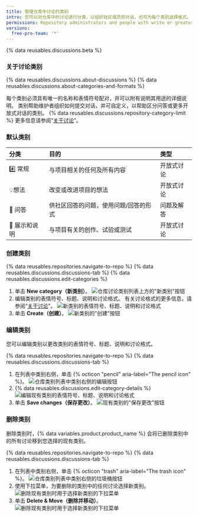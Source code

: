 ```yaml
---
title: 管理仓库中讨论的类别
intro: 您可以对仓库中的讨论进行分类，以组织社区成员的对话，也可为每个类别选择格式。
permissions: Repository administrators and people with write or greater access to a repository can enable discussions in the repository.
versions:
  free-pro-team: '*'
---
```


{% data reusables.discussions.beta %}

### 关于讨论类别

{% data reusables.discussions.about-discussions %} {% data reusables.discussions.about-categories-and-formats %}

每个类别必须具有唯一的名称和表情符号配对，并可以附有说明其用途的详细说明。 类别帮助维护者组织如何提交对话，并可自定义，以帮助区分问答或更多开放式对话的类别。 {% data reusables.discussions.repository-category-limit %} 更多信息请参阅“[关于讨论](/discussions/collaborating-with-your-community-using-discussions/about-discussions#about-categories-and-formats-for-discussions)”。

### 默认类别

| 分类      | 目的                  | 类型    |
|:------- |:------------------- |:----- |
| #️⃣ 常规  | 与项目相关的任何及所有内容       | 开放式讨论 |
| 💡想法     | 改变或改进项目的想法          | 开放式讨论 |
| 🙏 问答    | 供社区回答的问题，使用问题/回答的形式 | 问题及解答 |
| 🙌 展示和说明 | 与项目有关的创作、试验或测试      | 开放式讨论 |

### 创建类别

{% data reusables.repositories.navigate-to-repo %}
{% data reusables.discussions.discussions-tab %}
{% data reusables.discussions.edit-categories %}
1. 单击 **New category（新类别）**。 ![仓库讨论类别列表上方的"新类别"按钮](/assets/images/help/discussions/click-new-category-button.png)
1. 编辑类别的表情符号、标题、说明和讨论格式。 有关讨论格式的更多信息，请参阅“[关于讨论](/discussions/collaborating-with-your-community-using-discussions/about-discussions#about-categories-and-formats-for-discussions)”。 ![新类别的表情符号、标题、说明和讨论格式](/assets/images/help/discussions/edit-category-details.png)
1. 单击 **Create（创建）**。 ![新类别的"创建"按钮](/assets/images/help/discussions/new-category-click-create-button.png)

### 编辑类别

您可以编辑类别以更改类别的表情符号、标题、说明和讨论格式。

{% data reusables.repositories.navigate-to-repo %}
{% data reusables.discussions.discussions-tab %}
1. 在列表中类别右侧，单击 {% octicon "pencil" aria-label="The pencil icon" %}。 ![仓库类别列表中类别右侧的编辑按钮](/assets/images/help/discussions/click-edit-for-category.png)
1. {% data reusables.discussions.edit-category-details %}
![编辑现有类别的表情符号、标题、说明和讨论格式](/assets/images/help/discussions/edit-existing-category-details.png)
1. 单击 **Save changes（保存更改）**。 ![现有类别的"保存更改"按钮](/assets/images/help/discussions/existing-category-click-save-changes-button.png)

### 删除类别

删除类别时，{% data variables.product.product_name %} 会将已删除类别中的所有讨论移到您选择的现有类别。

{% data reusables.repositories.navigate-to-repo %}
{% data reusables.discussions.discussions-tab %}
1. 在列表中类别右侧，单击 {% octicon "trash" aria-label="The trash icon" %}。 ![仓库类别列表中类别右侧的垃圾桶按钮](/assets/images/help/discussions/click-delete-for-category.png)
1. 使用下拉菜单，为要删除的类别中的任何讨论选择新类别。 ![删除现有类别时用于选择新类别的下拉菜单](/assets/images/help/discussions/choose-new-category.png)
1. 单击 **Delete & Move（删除并移动）**。 ![删除现有类别时用于选择新类别的下拉菜单](/assets/images/help/discussions/click-delete-and-move-button.png)
